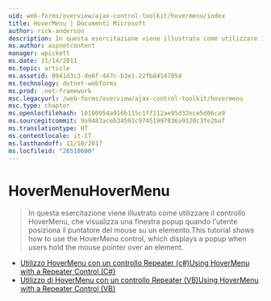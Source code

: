 ```yaml
---
uid: web-forms/overview/ajax-control-toolkit/hovermenu/index
title: HoverMenu | Documenti Microsoft
author: rick-anderson
description: In questa esercitazione viene illustrato come utilizzare il controllo HoverMenu, che visualizza una finestra popup quando l'utente posiziona il puntatore del mouse su un elemento.
ms.author: aspnetcontent
manager: wpickett
ms.date: 11/14/2011
ms.topic: article
ms.assetid: 0941d3c3-de6f-447c-b3e1-22fbd4147054
ms.technology: dotnet-webforms
ms.prod: .net-framework
msc.legacyurl: /web-forms/overview/ajax-control-toolkit/hovermenu
msc.type: chapter
ms.openlocfilehash: 10100954a916b115c1ff112ae95d32ece5d06ca9
ms.sourcegitcommit: 9a9483aceb34591c97451997036a9120c3fe2baf
ms.translationtype: HT
ms.contentlocale: it-IT
ms.lasthandoff: 11/10/2017
ms.locfileid: "26510600"
---
```

<a name="hovermenu"></a><span data-ttu-id="3c2ae-103">HoverMenu</span><span class="sxs-lookup"><span data-stu-id="3c2ae-103">HoverMenu</span></span>
====================
> <span data-ttu-id="3c2ae-104">In questa esercitazione viene illustrato come utilizzare il controllo HoverMenu, che visualizza una finestra popup quando l'utente posiziona il puntatore del mouse su un elemento.</span><span class="sxs-lookup"><span data-stu-id="3c2ae-104">This tutorial shows how to use the HoverMenu control, which displays a popup when users hold the mouse pointer over an element.</span></span>


- [<span data-ttu-id="3c2ae-105">Utilizzo HoverMenu con un controllo Repeater (c#)</span><span class="sxs-lookup"><span data-stu-id="3c2ae-105">Using HoverMenu with a Repeater Control (C#)</span></span>](using-hovermenu-with-a-repeater-control-cs.md)
- [<span data-ttu-id="3c2ae-106">Utilizzo di HoverMenu con un controllo Repeater (VB)</span><span class="sxs-lookup"><span data-stu-id="3c2ae-106">Using HoverMenu with a Repeater Control (VB)</span></span>](using-hovermenu-with-a-repeater-control-vb.md)

